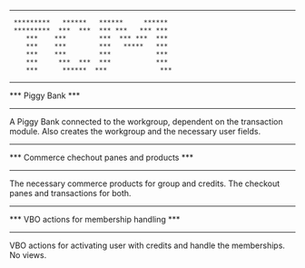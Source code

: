*****************************************************

     *********   ******   ******     ******
     *********  ***  ***  *** ***   *** ***
        ***    ***        ***  *** ***  ***
        ***    ***        ***   *****   ***
        ***    ***        ***           ***
        ***     ***  ***  ***           ***
        ***      ******  ***             ***


*****************************************************
***  Piggy Bank                                   ***
*****************************************************

A Piggy Bank connected to the workgroup, dependent on the transaction module. Also creates the workgroup and the necessary user fields.

*****************************************************
***  Commerce chechout panes and products         ***
*****************************************************

The necessary commerce products for group and credits.
The checkout panes and transactions for both.

*****************************************************
***  VBO actions for membership handling          ***
*****************************************************

VBO actions for activating user with credits and handle the memberships. No views.
